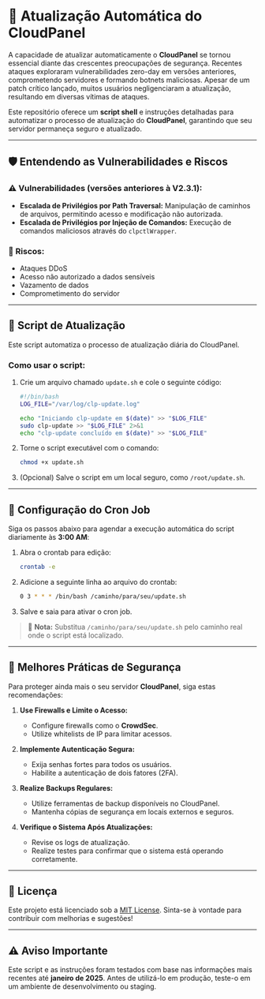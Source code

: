 # 🚀 Atualização Automática do CloudPanel

A capacidade de atualizar automaticamente o **CloudPanel** se tornou essencial diante das crescentes preocupações de segurança. Recentes ataques exploraram vulnerabilidades zero-day em versões anteriores, comprometendo servidores e formando botnets maliciosas. Apesar de um patch crítico lançado, muitos usuários negligenciaram a atualização, resultando em diversas vítimas de ataques.

Este repositório oferece um **script shell** e instruções detalhadas para automatizar o processo de atualização do **CloudPanel**, garantindo que seu servidor permaneça seguro e atualizado.

---

## 🛡️ **Entendendo as Vulnerabilidades e Riscos**

### ⚠️ Vulnerabilidades (versões anteriores à V2.3.1):
- **Escalada de Privilégios por Path Traversal:** Manipulação de caminhos de arquivos, permitindo acesso e modificação não autorizada.
- **Escalada de Privilégios por Injeção de Comandos:** Execução de comandos maliciosos através do `clpctlWrapper`.

### 🔴 Riscos:
- Ataques DDoS
- Acesso não autorizado a dados sensíveis
- Vazamento de dados
- Comprometimento do servidor

---

## 📜 **Script de Atualização**

Este script automatiza o processo de atualização diária do CloudPanel. 

### Como usar o script:

1. Crie um arquivo chamado `update.sh` e cole o seguinte código:

    ```bash
    #!/bin/bash
    LOG_FILE="/var/log/clp-update.log"

    echo "Iniciando clp-update em $(date)" >> "$LOG_FILE"
    sudo clp-update >> "$LOG_FILE" 2>&1
    echo "clp-update concluído em $(date)" >> "$LOG_FILE"
    ```

2. Torne o script executável com o comando:

    ```bash
    chmod +x update.sh
    ```

3. (Opcional) Salve o script em um local seguro, como `/root/update.sh`.

---

## 🔄 **Configuração do Cron Job**

Siga os passos abaixo para agendar a execução automática do script diariamente às **3:00 AM**:

1. Abra o crontab para edição:
    ```bash
    crontab -e
    ```

2. Adicione a seguinte linha ao arquivo do crontab:
    ```bash
    0 3 * * * /bin/bash /caminho/para/seu/update.sh
    ```

3. Salve e saia para ativar o cron job.

> 🔧 **Nota:** Substitua `/caminho/para/seu/update.sh` pelo caminho real onde o script está localizado.

---

## 🔐 **Melhores Práticas de Segurança**

Para proteger ainda mais o seu servidor **CloudPanel**, siga estas recomendações:

1. **Use Firewalls e Limite o Acesso:** 
    - Configure firewalls como o **CrowdSec**.
    - Utilize whitelists de IP para limitar acessos.
  
2. **Implemente Autenticação Segura:**
    - Exija senhas fortes para todos os usuários.
    - Habilite a autenticação de dois fatores (2FA).

3. **Realize Backups Regulares:**
    - Utilize ferramentas de backup disponíveis no CloudPanel.
    - Mantenha cópias de segurança em locais externos e seguros.

4. **Verifique o Sistema Após Atualizações:**
    - Revise os logs de atualização.
    - Realize testes para confirmar que o sistema está operando corretamente.

---

## 📂 **Licença**

Este projeto está licenciado sob a [MIT License](LICENSE). Sinta-se à vontade para contribuir com melhorias e sugestões!

---

## ⚠️ **Aviso Importante**

Este script e as instruções foram testados com base nas informações mais recentes até **janeiro de 2025**. Antes de utilizá-lo em produção, teste-o em um ambiente de desenvolvimento ou staging. 
